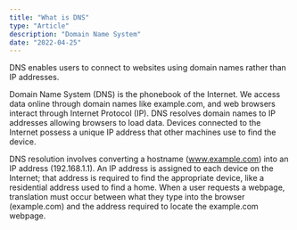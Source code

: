 ```yaml
---
title: "What is DNS"
type: "Article"
description: "Domain Name System"
date: "2022-04-25"
---
```


DNS enables users to connect to websites using domain names rather than IP addresses.

Domain Name System (DNS) is the phonebook of the Internet. We access data online through domain names like example.com, and web browsers interact through Internet Protocol (IP). DNS resolves domain names to IP addresses allowing browsers to load data. Devices connected to the Internet possess a unique IP address that other machines use to find the device.

DNS resolution involves converting a hostname (www.example.com) into an IP address (192.168.1.1). An IP address is assigned to each device on the Internet; that address is required to find the appropriate device, like a residential address used to find a home. When a user requests a webpage, translation must occur between what they type into the browser (example.com) and the address required to locate the example.com webpage.
